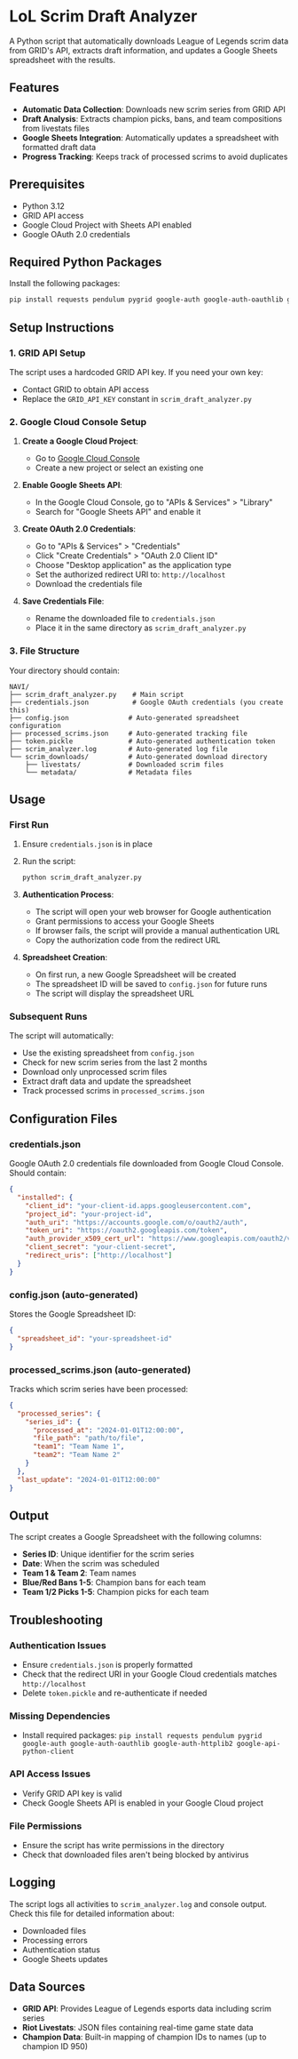 # LoL Scrim Draft Analyzer

A Python script that automatically downloads League of Legends scrim data from GRID's API, extracts draft information, and updates a Google Sheets spreadsheet with the results.

## Features

- **Automatic Data Collection**: Downloads new scrim series from GRID API
- **Draft Analysis**: Extracts champion picks, bans, and team compositions from livestats files
- **Google Sheets Integration**: Automatically updates a spreadsheet with formatted draft data
- **Progress Tracking**: Keeps track of processed scrims to avoid duplicates

## Prerequisites

- Python 3.12
- GRID API access
- Google Cloud Project with Sheets API enabled
- Google OAuth 2.0 credentials

## Required Python Packages

Install the following packages:

```bash
pip install requests pendulum pygrid google-auth google-auth-oauthlib google-auth-httplib2 google-api-python-client
```

## Setup Instructions

### 1. GRID API Setup

The script uses a hardcoded GRID API key. If you need your own key:
- Contact GRID to obtain API access
- Replace the `GRID_API_KEY` constant in `scrim_draft_analyzer.py`

### 2. Google Cloud Console Setup

1. **Create a Google Cloud Project**:
   - Go to [Google Cloud Console](https://console.cloud.google.com/)
   - Create a new project or select an existing one

2. **Enable Google Sheets API**:
   - In the Google Cloud Console, go to "APIs & Services" > "Library"
   - Search for "Google Sheets API" and enable it

3. **Create OAuth 2.0 Credentials**:
   - Go to "APIs & Services" > "Credentials"
   - Click "Create Credentials" > "OAuth 2.0 Client ID"
   - Choose "Desktop application" as the application type
   - Set the authorized redirect URI to: `http://localhost`
   - Download the credentials file

4. **Save Credentials File**:
   - Rename the downloaded file to `credentials.json`
   - Place it in the same directory as `scrim_draft_analyzer.py`

### 3. File Structure

Your directory should contain:
```
NAVI/
├── scrim_draft_analyzer.py    # Main script
├── credentials.json           # Google OAuth credentials (you create this)
├── config.json               # Auto-generated spreadsheet configuration
├── processed_scrims.json     # Auto-generated tracking file
├── token.pickle              # Auto-generated authentication token
├── scrim_analyzer.log        # Auto-generated log file
└── scrim_downloads/          # Auto-generated download directory
    ├── livestats/            # Downloaded scrim files
    └── metadata/             # Metadata files
```

## Usage

### First Run

1. Ensure `credentials.json` is in place
2. Run the script:
   ```bash
   python scrim_draft_analyzer.py
   ```

3. **Authentication Process**:
   - The script will open your web browser for Google authentication
   - Grant permissions to access your Google Sheets
   - If browser fails, the script will provide a manual authentication URL
   - Copy the authorization code from the redirect URL

4. **Spreadsheet Creation**:
   - On first run, a new Google Spreadsheet will be created
   - The spreadsheet ID will be saved to `config.json` for future runs
   - The script will display the spreadsheet URL

### Subsequent Runs

The script will automatically:
- Use the existing spreadsheet from `config.json`
- Check for new scrim series from the last 2 months
- Download only unprocessed scrim files
- Extract draft data and update the spreadsheet
- Track processed scrims in `processed_scrims.json`

## Configuration Files

### credentials.json
Google OAuth 2.0 credentials file downloaded from Google Cloud Console. Should contain:
```json
{
  "installed": {
    "client_id": "your-client-id.apps.googleusercontent.com",
    "project_id": "your-project-id",
    "auth_uri": "https://accounts.google.com/o/oauth2/auth",
    "token_uri": "https://oauth2.googleapis.com/token",
    "auth_provider_x509_cert_url": "https://www.googleapis.com/oauth2/v1/certs",
    "client_secret": "your-client-secret",
    "redirect_uris": ["http://localhost"]
  }
}
```

### config.json (auto-generated)
Stores the Google Spreadsheet ID:
```json
{
  "spreadsheet_id": "your-spreadsheet-id"
}
```

### processed_scrims.json (auto-generated)
Tracks which scrim series have been processed:
```json
{
  "processed_series": {
    "series_id": {
      "processed_at": "2024-01-01T12:00:00",
      "file_path": "path/to/file",
      "team1": "Team Name 1",
      "team2": "Team Name 2"
    }
  },
  "last_update": "2024-01-01T12:00:00"
}
```

## Output

The script creates a Google Spreadsheet with the following columns:
- **Series ID**: Unique identifier for the scrim series
- **Date**: When the scrim was scheduled
- **Team 1 & Team 2**: Team names
- **Blue/Red Bans 1-5**: Champion bans for each team
- **Team 1/2 Picks 1-5**: Champion picks for each team

## Troubleshooting

### Authentication Issues
- Ensure `credentials.json` is properly formatted
- Check that the redirect URI in your Google Cloud credentials matches `http://localhost`
- Delete `token.pickle` and re-authenticate if needed

### Missing Dependencies
- Install required packages: `pip install requests pendulum pygrid google-auth google-auth-oauthlib google-auth-httplib2 google-api-python-client`

### API Access Issues
- Verify GRID API key is valid
- Check Google Sheets API is enabled in your Google Cloud project

### File Permissions
- Ensure the script has write permissions in the directory
- Check that downloaded files aren't being blocked by antivirus

## Logging

The script logs all activities to `scrim_analyzer.log` and console output. Check this file for detailed information about:
- Downloaded files
- Processing errors
- Authentication status
- Google Sheets updates

## Data Sources

- **GRID API**: Provides League of Legends esports data including scrim series
- **Riot Livestats**: JSON files containing real-time game state data
- **Champion Data**: Built-in mapping of champion IDs to names (up to champion ID 950)